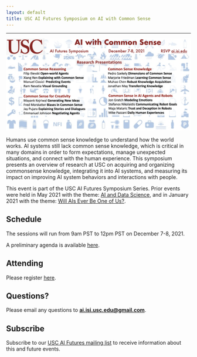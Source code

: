 ```yaml
---
layout: default
title: USC AI Futures Symposium on AI with Common Sense
---
```

---


<img src="images/CS-flier.png" alt="CS-flier" width="1000" />


Humans use common sense knowledge to understand how the world works.  AI systems still lack common sense knowledge, which is critical in many domains in order to form expectations, manage unexpected situations, and connect with the human experience. This symposium presents an overview of research at USC on acquiring and organizing commonsense knowledge, integrating it into AI systems, and measuring its impact on improving AI system behaviors and interactions with people.

This event is part of the USC AI Futures Symposium Series. Prior events were held in May 2021 with the theme: [AI and Data Science](https://www.isi.edu/events/ai-symposium/), and in January 2021 with the theme: [Will AIs Ever Be One of Us?](https://www.isi.edu/events/ai_symposium_2021).

## Schedule

The sessions will run from 9am PST to 12pm PST on December 7-8, 2021.

A preliminary agenda is available [here](https://isi-usc-edu.github.io/USC-CommonSense-Symposium/schedule).

## Attending

Please register [here](https://isi-usc-edu.github.io/USC-CommonSense-Symposium/register).

## Questions?

Please email any questions to **ai.isi.usc.edu@gmail.com**.

## Subscribe

Subscribe to our [USC AI Futures mailing list](https://mailman.isi.edu/mailman/listinfo/usc-ai-futures-events) to receive information about this and future events.
